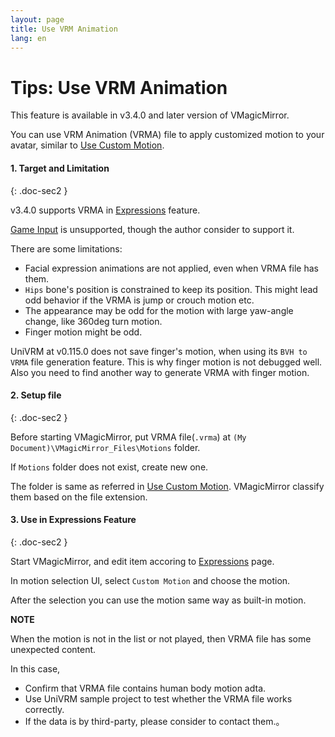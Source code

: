 ```yaml
---
layout: page
title: Use VRM Animation
lang: en
---
```


# Tips: Use VRM Animation

This feature is available in v3.4.0 and later version of VMagicMirror.

You can use VRM Animation (VRMA) file to apply customized motion to your avatar, similar to [Use Custom Motion](./use_custom_motion).


#### 1. Target and Limitation
{: .doc-sec2 }

v3.4.0 supports VRMA in [Expressions](../../docs/expressions) feature.

[Game Input](../../docs/game_input) is unsupported, though the author consider to support it.

There are some limitations:

<div class="doc-ul" markdown="1">

- Facial expression animations are not applied, even when VRMA file has them.
- `Hips` bone's position is constrained to keep its position. This might lead odd behavior if the VRMA is jump or crouch motion etc.
- The appearance may be odd for the motion with large yaw-angle change, like 360deg turn motion.
- Finger motion might be odd.

UniVRM at v0.115.0 does not save finger's motion, when using its `BVH to VRMA` file generation feature. This is why finger motion is not debugged well. Also you need to find another way to generate VRMA with finger motion.

</div>


#### 2. Setup file
{: .doc-sec2 }

Before starting VMagicMirror, put VRMA file(`.vrma`) at `(My Document)\VMagicMirror_Files\Motions` folder.

If `Motions` folder does not exist, create new one.

The folder is same as referred in [Use Custom Motion](./use_custom_motion). VMagicMirror classify them based on the file extension.

#### 3. Use in Expressions Feature
{: .doc-sec2 }

Start VMagicMirror, and edit item accoring to [Expressions](../../docs/expressions) page.

In motion selection UI, select `Custom Motion` and choose the motion.

After the selection you can use the motion same way as built-in motion.

<div class="note-area" markdown="1">

**NOTE**

When the motion is not in the list or not played, then VRMA file has some unexpected content.

In this case,

- Confirm that VRMA file contains human body motion adta.
- Use UniVRM sample project to test whether the VRMA file works correctly.
- If the data is by third-party, please consider to contact them.。

</div>

